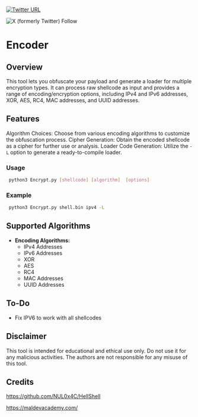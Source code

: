 ###
[![Twitter URL](https://img.shields.io/twitter/url/https/twitter.com/bukotsunikki.svg?style=social&label=Follow%20%40r00tkie)](https://twitter.com/r00tkie)

![X (formerly Twitter) Follow](https://img.shields.io/twitter/follow/:r00tkie)

# Encoder

## Overview

This tool lets you obfuscate your payload and generate a loader for multiple encryption types. 
It can process raw shellcode as input and provides a range of encoding/encryption options, including IPv4 and IPv6 addresses, XOR, AES, RC4, MAC addresses, and UUID addresses.

## Features

Algorithm Choices: Choose from various encoding algorithms to customize the obfuscation process.
Cipher Generation: Obtain the encoded shellcode as a cipher for further use or analysis.
Loader Code Generation: Utilize the `-L` option to generate a ready-to-compile loader.

### Usage
```bash
 python3 Encrypt.py [shellcode] [algorithm]  [options]
 ```

### Example
```bash
 python3 Encrypt.py shell.bin ipv4 -L
```

## Supported Algorithms

- **Encoding Algorithms:**
  - IPv4 Addresses
  - IPv6 Addresses
  - XOR
  - AES
  - RC4
  - MAC Addresses
  - UUID Addresses


## To-Do
- Fix IPV6 to work with all shellcodes


## Disclaimer

This tool is intended for educational and ethical use only. Do not use it for any malicious activities. The authors are not responsible for any misuse of this tool.

## Credits
https://github.com/NUL0x4C/HellShell

https://maldevacademy.com/

